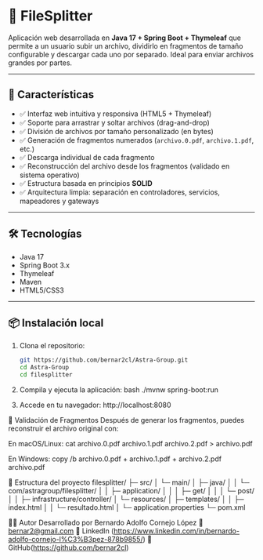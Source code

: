 # 📁 FileSplitter

Aplicación web desarrollada en **Java 17 + Spring Boot + Thymeleaf** que permite a un usuario subir un archivo, dividirlo en fragmentos de tamaño configurable y descargar cada uno por separado. Ideal para enviar archivos grandes por partes.

---

## 🚀 Características

- ✅ Interfaz web intuitiva y responsiva (HTML5 + Thymeleaf)
- ✅ Soporte para arrastrar y soltar archivos (drag-and-drop)
- ✅ División de archivos por tamaño personalizado (en bytes)
- ✅ Generación de fragmentos numerados (`archivo.0.pdf`, `archivo.1.pdf`, etc.)
- ✅ Descarga individual de cada fragmento
- ✅ Reconstrucción del archivo desde los fragmentos (validado en sistema operativo)
- ✅ Estructura basada en principios **SOLID**
- ✅ Arquitectura limpia: separación en controladores, servicios, mapeadores y gateways

---

## 🛠️ Tecnologías

- Java 17
- Spring Boot 3.x
- Thymeleaf
- Maven
- HTML5/CSS3

---

## 📦 Instalación local 

1. Clona el repositorio:
   ```bash
   git https://github.com/bernar2cl/Astra-Group.git
   cd Astra-Group
   cd filesplitter

2. Compila y ejecuta la aplicación:
bash
./mvnw spring-boot:run

3. Accede en tu navegador:
   http://localhost:8080


🧪 Validación de Fragmentos
Después de generar los fragmentos, puedes reconstruir el archivo original con:

En macOS/Linux:
cat archivo.0.pdf archivo.1.pdf archivo.2.pdf > archivo.pdf

En Windows:
copy /b archivo.0.pdf + archivo.1.pdf + archivo.2.pdf archivo.pdf


📁 Estructura del proyecto
filesplitter/
├─ src/
│   └─ main/
│       ├─ java/
│       │   └─ com/astragroup/filesplitter/
│       │       ├─ application/
│       │       │   ├─ get/
│       │       │   └─ post/
│       │       ├─ infrastructure/controller/
│       └─ resources/
│           ├─ templates/
│           │   ├─ index.html
│           │   └─ resultado.html
│           └─ application.properties
└─ pom.xml


👨‍💻 Autor
Desarrollado por Bernardo Adolfo Cornejo López
📧 bernar2@gmail.com
🔗 LinkedIn (https://www.linkedin.com/in/bernardo-adolfo-cornejo-l%C3%B3pez-878b9855/)
🔗 GitHub(https://github.com/bernar2cl)

